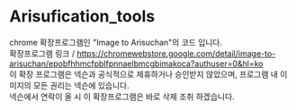 # Arisufication_tools

chrome 확장프로그램인 "Image to Arisuchan"의 코드 입니다.
<br/>
확장프로그램 링크 / https://chromewebstore.google.com/detail/image-to-arisuchan/epobfhhmcfpblfpnnaelbmcgbimakoca?authuser=0&hl=ko
<br/>
이 확장 프로그램은 넥슨과 공식적으로 제휴하거나 승인받지 않았으며, 프로그램 내 이미지의 모든 권리는 넥슨에 있습니다.
<br/>
넥슨에서 연락이 올 시 이 확장프로그램은 바로 삭제 조취 하겠습니다.
